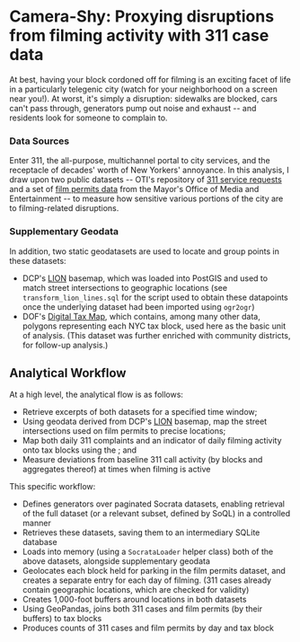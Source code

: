# Camera-Shy: Proxying disruptions from filming activity with 311 case data

At best, having your block cordoned off for filming is an exciting facet of life in a particularly telegenic city (watch for your neighborhood on a screen near you!). At worst, it's simply a disruption: sidewalks are blocked, cars can't pass through, generators pump out noise and exhaust -- and residents look for someone to complain to.

### Data Sources

Enter 311, the all-purpose, multichannel portal to city services, and the receptacle of decades' worth of New Yorkers' annoyance. In this analysis, I draw upon two public datasets -- OTI's repository of [311 service requests](https://data.cityofnewyork.us/Social-Services/311-Service-Requests-from-2010-to-Present/erm2-nwe9) and a set of [film permits data](https://data.cityofnewyork.us/City-Government/Film-Permits/tg4x-b46p/about_data) from the Mayor's Office of Media and Entertainment -- to measure how sensitive various portions of the city are to filming-related disruptions.

### Supplementary Geodata

In addition, two static geodatasets are used to locate and group points in these datasets:

- DCP's [LION](https://data.cityofnewyork.us/City-Government/LION/2v4z-66xt) basemap, which was loaded into PostGIS and used to match street intersections to geographic locations (see `transform_lion_lines.sql` for the script used to obtain these datapoints once the underlying dataset had been imported using `ogr2ogr`)
- DOF's [Digital Tax Map](https://data.cityofnewyork.us/Housing-Development/Department-of-Finance-Digital-Tax-Map/smk3-tmxj), which contains, among many other data, polygons representing each NYC tax block, used here as the basic unit of analysis. (This dataset was further enriched with community districts, for follow-up analysis.)

## Analytical Workflow

At a high level, the analytical flow is as follows:

- Retrieve excerpts of both datasets for a specified time window;
- Using geodata derived from DCP's [LION](https://data.cityofnewyork.us/City-Government/LION/2v4z-66xt) basemap, map the street intersections used on film permits to precise locations;
- Map both daily 311 complaints and an indicator of daily filming activity onto tax blocks using the ; and
- Measure deviations from baseline 311 call activity (by blocks and aggregates thereof) at times when filming is active

This specific workflow:

- Defines generators over paginated Socrata datasets, enabling retrieval of the full dataset (or a relevant subset, defined by SoQL) in a controlled manner
- Retrieves these datasets, saving them to an intermediary SQLite database
- Loads into memory (using a `SocrataLoader` helper class) both of the above datasets, alongside supplementary geodata
- Geolocates each block held for parking in the film permits dataset, and creates a separate entry for each day of filming. (311 cases already contain geographic locations, which are checked for validity)
- Creates 1,000-foot buffers around locations in both datasets
- Using GeoPandas, joins both 311 cases and film permits (by their buffers) to tax blocks
- Produces counts of 311 cases and film permits by day and tax block
